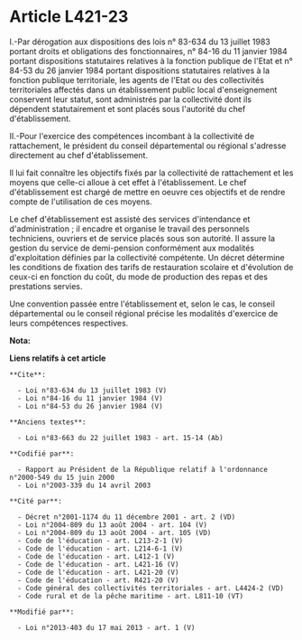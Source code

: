# Article L421-23

I.-Par dérogation aux dispositions des lois n° 83-634 du 13 juillet 1983 portant droits et obligations des fonctionnaires, n°
84-16 du 11 janvier 1984 portant dispositions statutaires relatives à la fonction publique de l'Etat et n° 84-53 du 26
janvier 1984 portant dispositions statutaires relatives à la fonction publique territoriale, les agents de l'Etat ou des
collectivités territoriales affectés dans un établissement public local d'enseignement conservent leur statut, sont
administrés par la collectivité dont ils dépendent statutairement et sont placés sous l'autorité du chef d'établissement. 

II.-Pour l'exercice des compétences incombant à la collectivité de rattachement, le président du conseil départemental ou
régional s'adresse directement au chef d'établissement. 

Il lui fait connaître les objectifs fixés par la collectivité de rattachement et les moyens que celle-ci alloue à cet effet à
l'établissement. Le chef d'établissement est chargé de mettre en oeuvre ces objectifs et de rendre compte de l'utilisation de
ces moyens. 

Le chef d'établissement est assisté des services d'intendance et d'administration ; il encadre et organise le travail des
personnels techniciens, ouvriers et de service placés sous son autorité. Il assure la gestion du service de demi-pension
conformément aux modalités d'exploitation définies par la collectivité compétente. Un décret détermine les conditions de
fixation des tarifs de restauration scolaire et d'évolution de ceux-ci en fonction du coût, du mode de production des repas
et des prestations servies. 

Une convention passée entre l'établissement et, selon le cas, le conseil départemental ou le conseil régional précise les
modalités d'exercice de leurs compétences respectives.

**Nota:**



**Liens relatifs à cet article**

	**Cite**:

	  - Loi n°83-634 du 13 juillet 1983 (V)
	  - Loi n°84-16 du 11 janvier 1984 (V)
	  - Loi n°84-53 du 26 janvier 1984 (V)

	**Anciens textes**:

	  - Loi n°83-663 du 22 juillet 1983 - art. 15-14 (Ab)

	**Codifié par**:

	  - Rapport au Président de la République relatif à l'ordonnance n°2000-549 du 15 juin 2000
	  - Loi n°2003-339 du 14 avril 2003

	**Cité par**:

	  - Décret n°2001-1174 du 11 décembre 2001 - art. 2 (VD)
	  - Loi n°2004-809 du 13 août 2004 - art. 104 (V)
	  - Loi n°2004-809 du 13 août 2004 - art. 105 (VD)
	  - Code de l'éducation - art. L213-2-1 (V)
	  - Code de l'éducation - art. L214-6-1 (V)
	  - Code de l'éducation - art. L412-1 (V)
	  - Code de l'éducation - art. L421-16 (V)
	  - Code de l'éducation - art. L421-20 (V)
	  - Code de l'éducation - art. R421-20 (V)
	  - Code général des collectivités territoriales - art. L4424-2 (VD)
	  - Code rural et de la pêche maritime - art. L811-10 (VT)

	**Modifié par**:

	  - Loi n°2013-403 du 17 mai 2013 - art. 1 (V)
